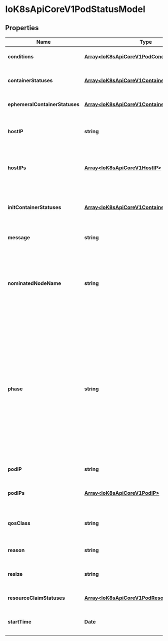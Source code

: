 # IoK8sApiCoreV1PodStatusModel

## Properties

Name | Type | Description | Notes
------------ | ------------- | ------------- | -------------
**conditions** | [**Array&lt;IoK8sApiCoreV1PodCondition&gt;**](IoK8sApiCoreV1PodCondition.md) | Current service state of pod. More info: https://kubernetes.io/docs/concepts/workloads/pods/pod-lifecycle#pod-conditions | [optional] [default to undefined]
**containerStatuses** | [**Array&lt;IoK8sApiCoreV1ContainerStatus&gt;**](IoK8sApiCoreV1ContainerStatus.md) | The list has one entry per container in the manifest. More info: https://kubernetes.io/docs/concepts/workloads/pods/pod-lifecycle#pod-and-container-status | [optional] [default to undefined]
**ephemeralContainerStatuses** | [**Array&lt;IoK8sApiCoreV1ContainerStatus&gt;**](IoK8sApiCoreV1ContainerStatus.md) | Status for any ephemeral containers that have run in this pod. | [optional] [default to undefined]
**hostIP** | **string** | hostIP holds the IP address of the host to which the pod is assigned. Empty if the pod has not started yet. A pod can be assigned to a node that has a problem in kubelet which in turns mean that HostIP will not be updated even if there is a node is assigned to pod | [optional] [default to undefined]
**hostIPs** | [**Array&lt;IoK8sApiCoreV1HostIP&gt;**](IoK8sApiCoreV1HostIP.md) | hostIPs holds the IP addresses allocated to the host. If this field is specified, the first entry must match the hostIP field. This list is empty if the pod has not started yet. A pod can be assigned to a node that has a problem in kubelet which in turns means that HostIPs will not be updated even if there is a node is assigned to this pod. | [optional] [default to undefined]
**initContainerStatuses** | [**Array&lt;IoK8sApiCoreV1ContainerStatus&gt;**](IoK8sApiCoreV1ContainerStatus.md) | The list has one entry per init container in the manifest. The most recent successful init container will have ready &#x3D; true, the most recently started container will have startTime set. More info: https://kubernetes.io/docs/concepts/workloads/pods/pod-lifecycle#pod-and-container-status | [optional] [default to undefined]
**message** | **string** | A human readable message indicating details about why the pod is in this condition. | [optional] [default to undefined]
**nominatedNodeName** | **string** | nominatedNodeName is set only when this pod preempts other pods on the node, but it cannot be scheduled right away as preemption victims receive their graceful termination periods. This field does not guarantee that the pod will be scheduled on this node. Scheduler may decide to place the pod elsewhere if other nodes become available sooner. Scheduler may also decide to give the resources on this node to a higher priority pod that is created after preemption. As a result, this field may be different than PodSpec.nodeName when the pod is scheduled. | [optional] [default to undefined]
**phase** | **string** | The phase of a Pod is a simple, high-level summary of where the Pod is in its lifecycle. The conditions array, the reason and message fields, and the individual container status arrays contain more detail about the pod\&#39;s status. There are five possible phase values:  Pending: The pod has been accepted by the Kubernetes system, but one or more of the container images has not been created. This includes time before being scheduled as well as time spent downloading images over the network, which could take a while. Running: The pod has been bound to a node, and all of the containers have been created. At least one container is still running, or is in the process of starting or restarting. Succeeded: All containers in the pod have terminated in success, and will not be restarted. Failed: All containers in the pod have terminated, and at least one container has terminated in failure. The container either exited with non-zero status or was terminated by the system. Unknown: For some reason the state of the pod could not be obtained, typically due to an error in communicating with the host of the pod.  More info: https://kubernetes.io/docs/concepts/workloads/pods/pod-lifecycle#pod-phase | [optional] [default to undefined]
**podIP** | **string** | podIP address allocated to the pod. Routable at least within the cluster. Empty if not yet allocated. | [optional] [default to undefined]
**podIPs** | [**Array&lt;IoK8sApiCoreV1PodIP&gt;**](IoK8sApiCoreV1PodIP.md) | podIPs holds the IP addresses allocated to the pod. If this field is specified, the 0th entry must match the podIP field. Pods may be allocated at most 1 value for each of IPv4 and IPv6. This list is empty if no IPs have been allocated yet. | [optional] [default to undefined]
**qosClass** | **string** | The Quality of Service (QOS) classification assigned to the pod based on resource requirements See PodQOSClass type for available QOS classes More info: https://kubernetes.io/docs/concepts/workloads/pods/pod-qos/#quality-of-service-classes | [optional] [default to undefined]
**reason** | **string** | A brief CamelCase message indicating details about why the pod is in this state. e.g. \&#39;Evicted\&#39; | [optional] [default to undefined]
**resize** | **string** | Status of resources resize desired for pod\&#39;s containers. It is empty if no resources resize is pending. Any changes to container resources will automatically set this to \&quot;Proposed\&quot; | [optional] [default to undefined]
**resourceClaimStatuses** | [**Array&lt;IoK8sApiCoreV1PodResourceClaimStatus&gt;**](IoK8sApiCoreV1PodResourceClaimStatus.md) | Status of resource claims. | [optional] [default to undefined]
**startTime** | **Date** | Time is a wrapper around time.Time which supports correct marshaling to YAML and JSON.  Wrappers are provided for many of the factory methods that the time package offers. | [optional] [default to undefined]


